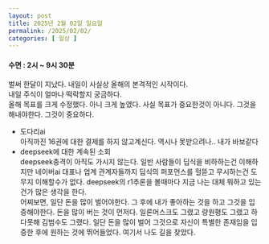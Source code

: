 ```yaml
---
layout: post
title: 2025년 2월 02일 일요일
permalink: /2025/02/02/
categories: [ 일상 ]
---
```

#### 수면 : 2시 ~ 9시 30분<br/>
벌써 한달이 지났다. 내일이 사실상 올해의 본격적인 시작이다.<br/>
내일 주식이 얼마나 떡락할지 궁금하다.<br/>
올해 목표를 크게 수정했다. 아니 크게 높였다. 사실 목표가 중요한것이 아니다. 그것을 해내야한다. 그것이 중요하다.<br/>
* 도다리ai<br/>
아직까진 16권에 대한 결제를 하지 않고계신다. 역시나 못받으려나.. 내가 바보같다<br/>
* deepseek에 대한 계속된 소회<br/>
deepseek충격이 아직도 가시지 않는다. 일반 사람들이 딥식을 비하하는건 이해하지만 네이버ai 대표나 업계 관계자들까지 딥식의 퍼포먼스를 헐뜯고 무시하는건 도무지 이해할수가 없다. deepseek의 r1추론을 볼때마다 지금 나는 대체 뭐하고 있는건가 많은 생각을 한다.<br/>
어찌보면, 일단 돈을 많이 벌어야한다. 그 후에 내가 좋아하는 것을 하고 그것을 입증해야한다. 돈을 많이 버는 것이 먼저다. 일론머스크도 그랬고 량원평도 그랬고 하다못해 김범수도 그랬다. 일단 돈을 많이 벌어 그것으로 자신이 특별한 존재임을 입증한 후에 원하는 것에 뛰어들었다. 여기서 나도 길을 찾았다.